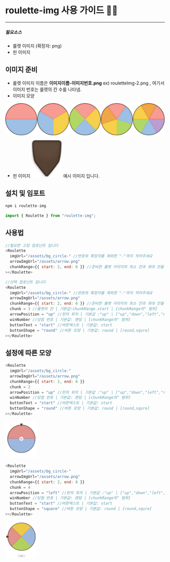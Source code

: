 # roulette-img 사용 가이드 🧚‍♀️

---

##### 필요소스

- 룰렛 이미지 (확장자: png)
- 핀 이미지

## 이미지 준비

- 룰렛 이미지 이름은 **이미지이름-이미지번호.png**
  ex) rouletteImg-2.png , 여기서 이미지 번호는 룰렛의 칸 수를 나타냄.
- 이미지 모양
<div style="display: flex; justify-content: space-around; width=100vw;">
   <img src="public/assets/bg_circle-2.png" alt="사진1" style="width: 20%;"/>
   <img src="public/assets/bg_circle-3.png" alt="사진2" style="width: 20%;"/>
   <img src="public/assets/bg_circle-4.png" alt="사진3" style="width: 20%;"/>
   <img src="public/assets/bg_circle-5.png" alt="사진4" style="width: 20%;"/>
   <img src="public/assets/bg_circle-6.png" alt="사진5" style="width: 20%;"/>
 </div>

- 핀 이미지
  <img src="public/assets/arrow.png" alt="핀" style="width: 20%;"/>
  예시 이미지 입니다.

## 설치 및 임포트

```javascript
npm i roulette-img
```

```javascript
import { Roulette } from "roulette-img";
```

## 사용법

```javascript
//필요한 고정 컴포넌트 입니다
<Roulette
  imgUrl="/assets/bg_circle-" //번호와 확장자를 제외한 "-"까지 적어주세요
  arrowImgUrl="/assets/arrow.png"
  chunkRange={{ start: 2, end: 6 }} //준비한 룰렛 이미지의 최소 칸과 최대 칸을 적어주세요
></Roulette>
```

```javascript
//선택 컴포넌트 입니다
<Roulette
  imgUrl="/assets/bg_circle-" //번호와 확장자를 제외한 "-"까지 적어주세요
  arrowImgUrl="/assets/arrow.png"
  chunkRange={{ start: 2, end: 6 }} //준비한 룰렛 이미지의 최소 칸과 최대 칸을 적어주세요
  chunk = 3 //룰렛의 칸 | 기본값:chunkRange.start | [chunkRange의" 범위]
  arrowPosition = "up" //핀의 위치 | 기본값 :"up" | ["up","down","left","right]
  winNumber //당첨 번호 | 기본값: 랜덤 | [chunkRange의" 범위]
  buttonText = "start" //버튼텍스트 | 기본값: start
  buttonShape = "round" //버튼 모양 | 기본값: round | [round,squre]
></Roulette>
```

## 설정에 따른 모양

```javascript
<Roulette
  imgUrl="/assets/bg_circle-"
  arrowImgUrl="/assets/arrow.png"
  chunkRange={{ start: 2, end: 6 }}
  chunk = 2
  arrowPosition = "up" //핀의 위치 | 기본값 :"up" | ["up","down","left","right]
  winNumber //당첨 번호 | 기본값: 랜덤 | [chunkRange의" 범위]
  buttonText = "start" //버튼텍스트 | 기본값: start
  buttonShape = "round" //버튼 모양 | 기본값: round | [round,squre]
></Roulette>
```

<img src="public/assets/round-button.png" alt="라운드버튼" style="width: 20%;"/>

```javascript
<Roulette
  imgUrl="/assets/bg_circle-"
  arrowImgUrl="/assets/arrow.png"
  chunkRange={{ start: 2, end: 6 }}
  chunk = 4
  arrowPosition = "left" //핀의 위치 | 기본값 :"up" | ["up","down","left","right]
  winNumber //당첨 번호 | 기본값: 랜덤 | [chunkRange의" 범위]
  buttonText = "start" //버튼텍스트 | 기본값: start
  buttonShape = "square" //버튼 모양 | 기본값: round | [round,squre]
></Roulette>
```

<img src="public/assets/square-button.png" alt="스퀘어" style="width: 20%;"/>

